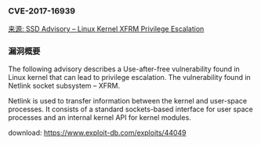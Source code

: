 ### CVE-2017-16939

[来源: SSD Advisory – Linux Kernel XFRM Privilege Escalation](https://blogs.securiteam.com/index.php/archives/3535)

### 漏洞概要

The following advisory describes a Use-after-free vulnerability found in Linux kernel that can lead to privilege escalation. The vulnerability found in Netlink socket subsystem – XFRM.

Netlink is used to transfer information between the kernel and user-space processes. It consists of a standard sockets-based interface for user space processes and an internal kernel API for kernel modules.

download:
https://www.exploit-db.com/exploits/44049
